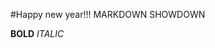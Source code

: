 [comment]: # (*.desc Happy new year! *.desc)
[comment]: # (*.tags general, holiday, plans *.tags)
[comment]: # (*.title NEW TITLE YEAR *.title)
[comment]: # (*.date1-1-2019*.date)

#Happy new year!!! MARKDOWN SHOWDOWN

**BOLD**
*ITALIC*



